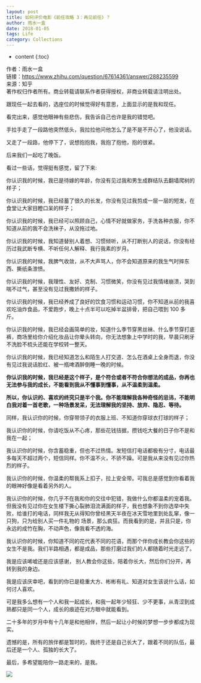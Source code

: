 ```yaml
---
layout: post
title: 如何评价电影《前任攻略 3：再见前任》？
author: 雨水一盒
date: 2018-01-05
tags: Life
category: Collections
---
```

* content
{:toc}

作者：雨水一盒    
链接：https://www.zhihu.com/question/67614361/answer/288235599      
来源：知乎   
著作权归作者所有。商业转载请联系作者获得授权，非商业转载请注明出处。    





跟现任一起去看的，选座位的时候觉得好有意思，上面显示的是我和现任。
  
看完出来，感觉他眼神有些悲伤，我告诉自己也许是我的错觉吧。
  
手拉手走了一段路他突然低头，我拉拉他问他怎么了是不是不开心了，他没说话。
  
又走了一段路，他停下了，说想抱抱我，我抱了抱他，抱的很紧。
  
后来我们一起吃了晚饭。

看过一些话，觉得挺有感觉，留了下来:

你认识我的时候，我已是待嫁的年龄，你没有见过我和男生成群结队去翻墙爬树的样子；

你认识我的时候，我已经蓄了很久的长发，你没有见过我剪成一层一层的短发，在食堂让大家目瞪口呆的样子；

你认识我的时候，我已经可以照顾自己，心情不好就做家务，手洗各种衣服，你不知道从前的我不会洗袜子，从没拖过地。

你认识我的时候，我知道替别人着想、习惯倾听，从不打断别人的说话，你没有经历过我武断专横、不听任何人解释、我行我素的岁月。

你认识我的时候，我脾气收敛，从不大声骂人，你不会知道原来的我生气时摔东西、撕纸条泄愤。

你认识我的时候，我理性、友好、克制、习惯微笑，你没有见过我情绪崩溃，哭到喘不过气，甚至没有见过我撒娇的样子。

你认识我的时候，我已经养成了良好的饮食习惯和运动习惯，你不知道从前的我喜欢吃油炸食品，不爱跑步，晚上十点半可以吃掉半盆排骨，把自己喂到 100 多斤。

你认识我的时候，我已经会画简单的妆，知道什么季节穿黑丝袜、什么季节穿打底裤，商场里给你介绍化妆品让你晕头转向，你无法想象上中学时的我，早晨只刷牙不洗脸不梳头还能在学校转一整天。

你认识我的时候，我已经知道怎么和陌生人打交道、怎么在酒桌上全身而退，你没有见过我说话脸红、被一瓶啤酒醉倒睡一晚的时候。

**你认识我的时候，我已经是这个样子，是个符合或者不符合你想法的成品，你再也无法参与我的成长，不能看到我从不懂事到懂事，从不温柔到温柔。**

**所以，你认识的、喜欢的终究只是半个我。你不能理解我各种奇怪的忌讳，不能明白我对着一首老歌，一种场景发呆，无法理解我的坚持、放弃、隐忍、等待。**

同样，我认识你的时候，你穿带领子的衣服上班、不知道你穿球衣打球的样子；

我认识你的时候，你请吃饭从不心疼，那些花钱拮据，攒钱吃大餐的日子你不是和我在一起；

我认识你的时候，你含蓄稳重，但也不过热情。发短信打电话都极有分寸，电话最多每天不超过两个，短信同样。你不温不火，不骄不躁。可是我从来没有见过你热烈的样子。

我认识你的时候，你温柔的帮我系上扣子，拉上安全带。可我总是感觉到你看着我的眼神好像是看着另外的人。

我认识你的时候，你几乎不在我和你的交往中犯错，我做什么你都温柔的宠着我。但我没有见过你在女生楼下撕心裂肺泪流满面的样子，我也想象不到你选举中失败，给谁打的电话，同样我无从得知你曾经黑天半夜在冰天雪地里到处乱窜，像一只狗，只为给别人买一件礼物的 场景，那么疯狂。而我看到的是，并且只是，你永远的成竹在胸，不动声色，像我看不透的海。

我认识你的时候，你知道不同的花代表不同的花语，而那个伴你成长教会你这些的女生不是我。我们半路相遇，都是成品，那些打磨过我们的人都随着时光走远了。

我是应该唏嘘还是应该感谢， 别人教会你这些，陪着你长大，然后你们分开，再转到我的身边。

我是应该庆幸吧，看到的你已是稳重大方、彬彬有礼、知道对女生该说什么话，如何讨人喜欢。

可是我多么想有一个人和我一起成长，和我一起年少轻狂、少不更事，从青涩到成熟都只是同一个人，成长的痕迹在对方眼中就能看到。

二十多年的岁月中有十几年是和他相伴，然后一起让小时候的梦想一步步都成为现实。

遗憾的是，所有的旅伴都是暂时的，我终于还是自己长大了，跟着不同的队伍，最后还是一个人、孤独的长大了。

最后，多希望能陪你一路走来的，是我。

![](https://pic2.zhimg.com/50/v2-f93a0de12345855b32fef63109e83328_hd.jpg)

